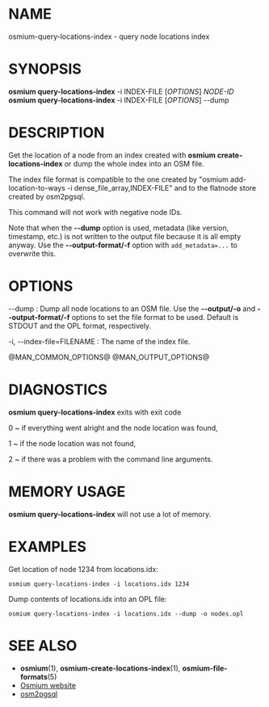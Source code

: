 
# NAME

osmium-query-locations-index - query node locations index


# SYNOPSIS

**osmium query-locations-index** -i INDEX-FILE \[*OPTIONS*\] *NODE-ID*
**osmium query-locations-index** -i INDEX-FILE \[*OPTIONS*\] \--dump


# DESCRIPTION

Get the location of a node from an index created with
**osmium create-locations-index** or dump the whole index into an OSM file.

The index file format is compatible to the one created by
"osmium add-location-to-ways -i dense_file_array,INDEX-FILE" and to the
flatnode store created by osm2pgsql.

This command will not work with negative node IDs.

Note that when the **\--dump** option is used, metadata (like version,
timestamp, etc.) is not written to the output file because it is all empty
anyway. Use the **\--output-format/-f** option with `add_metadata=...` to
overwrite this.


# OPTIONS

--dump
:   Dump all node locations to an OSM file. Use the **\--output/-o** and
    **\--output-format/-f** options to set the file format to be used.
    Default is STDOUT and the OPL format, respectively.

-i, \--index-file=FILENAME
:   The name of the index file.

@MAN_COMMON_OPTIONS@
@MAN_OUTPUT_OPTIONS@

# DIAGNOSTICS

**osmium query-locations-index** exits with exit code

0
  ~ if everything went alright and the node location was found,

1
  ~ if the node location was not found,

2
  ~ if there was a problem with the command line arguments.


# MEMORY USAGE

**osmium query-locations-index** will not use a lot of memory.


# EXAMPLES

Get location of node 1234 from locations.idx:

    osmium query-locations-index -i locations.idx 1234

Dump contents of locations.idx into an OPL file:

    osmium query-locations-index -i locations.idx --dump -o nodes.opl

# SEE ALSO

* **osmium**(1), **osmium-create-locations-index**(1), **osmium-file-formats**(5)
* [Osmium website](https://osmcode.org/osmium-tool/)
* [osm2pgsql](https://wiki.openstreetmap.org/wiki/Osm2pgsql)

